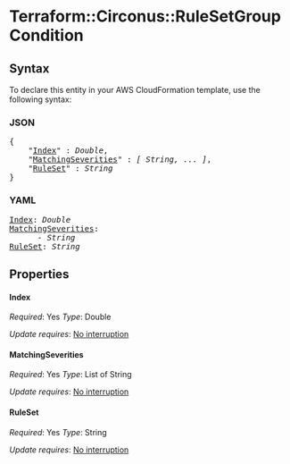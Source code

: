 # Terraform::Circonus::RuleSetGroup Condition

## Syntax

To declare this entity in your AWS CloudFormation template, use the following syntax:

### JSON

<pre>
{
    "<a href="#index" title="Index">Index</a>" : <i>Double</i>,
    "<a href="#matchingseverities" title="MatchingSeverities">MatchingSeverities</a>" : <i>[ String, ... ]</i>,
    "<a href="#ruleset" title="RuleSet">RuleSet</a>" : <i>String</i>
}
</pre>

### YAML

<pre>
<a href="#index" title="Index">Index</a>: <i>Double</i>
<a href="#matchingseverities" title="MatchingSeverities">MatchingSeverities</a>: <i>
      - String</i>
<a href="#ruleset" title="RuleSet">RuleSet</a>: <i>String</i>
</pre>

## Properties

#### Index

_Required_: Yes
_Type_: Double

_Update requires_: [No interruption](https://docs.aws.amazon.com/AWSCloudFormation/latest/UserGuide/using-cfn-updating-stacks-update-behaviors.html#update-no-interrupt)

#### MatchingSeverities

_Required_: Yes
_Type_: List of String

_Update requires_: [No interruption](https://docs.aws.amazon.com/AWSCloudFormation/latest/UserGuide/using-cfn-updating-stacks-update-behaviors.html#update-no-interrupt)

#### RuleSet

_Required_: Yes
_Type_: String

_Update requires_: [No interruption](https://docs.aws.amazon.com/AWSCloudFormation/latest/UserGuide/using-cfn-updating-stacks-update-behaviors.html#update-no-interrupt)

